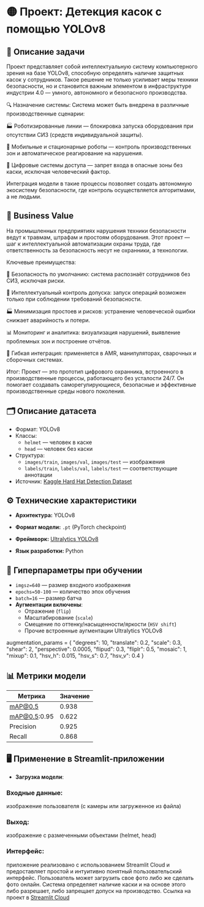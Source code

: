 # 🟡 Проект: Детекция касок с помощью YOLOv8

## 📌 Описание задачи

Проект представляет собой интеллектуальную систему компьютерного зрения на базе YOLOv8, способную определять наличие защитных касок у сотрудников. Такое решение не только усиливает меры техники безопасности, но и становится важным элементом в инфраструктуре индустрии 4.0 — умного, автономного и безопасного производства.

🔍 Назначение системы:
Система может быть внедрена в различные производственные сценарии:

🏭 Роботизированные линии — блокировка запуска оборудования при отсутствии СИЗ (средств индивидуальной защиты).

🤖 Мобильные и стационарные роботы — контроль производственных зон и автоматическое реагирование на нарушения.

🔐 Цифровые системы доступа — запрет входа в опасные зоны без каски, исключая человеческий фактор.

Интеграция модели в такие процессы позволяет создать автономную экосистему безопасности, где контроль осуществляется алгоритмами, а не людьми.
## 💼 Business Value
На промышленных предприятиях нарушения техники безопасности ведут к травмам, штрафам и простоям оборудования. Этот проект — шаг к интеллектуальной автоматизации охраны труда, где ответственность за безопасность несут не охранники, а технологии.

Ключевые преимущества:

🔧 Безопасность по умолчанию: система распознаёт сотрудников без СИЗ, исключая риски.

🤖 Интеллектуальный контроль допуска: запуск операций возможен только при соблюдении требований безопасности.

🏭 Минимизация простоев и рисков: устранение человеческой ошибки снижает аварийность и потери.

📊 Мониторинг и аналитика: визуализация нарушений, выявление проблемных зон и построение отчётов.

🚀 Гибкая интеграция: применяется в AMR, манипуляторах, сварочных и сборочных системах.

Итог:
Проект — это прототип цифрового охранника, встроенного в производственные процессы, работающего без усталости 24/7. Он помогает создавать саморегулирующиеся, безопасные и эффективные производственные среды нового поколения.

## 🗂 Описание датасета

- Формат: YOLOv8
- Классы:
  - `helmet` — человек в каске
  - `head` — человек без каски
- Структура:
  - `images/train`, `images/val`, `images/test` — изображения
  - `labels/train`, `labels/val`, `labels/test` — соответствующие аннотации
- Источник: [Kaggle Hard Hat Detection Dataset](https://www.kaggle.com/datasets/andrewmvd/hard-hat-detection)

## ⚙️ Технические характеристики

- **Архитектура:** YOLOv8

- **Формат модели:** `.pt` (PyTorch checkpoint)

- **Фреймворк:** [Ultralytics YOLOv8](https://github.com/ultralytics/ultralytics)  

- **Язык разработки:** Python

## 🔧 Гиперпараметры при обучении

- `imgsz=640` — размер входного изображения  
- `epochs=50-100` — количество эпох обучения  
- `batch=16` — размер батча  
- **Аугментации включены**:
  - Отражение (`flip`)
  - Масштабирование (`scale`)
  - Смещение по оттенку/насыщенности/яркости (`HSV shift`)
  - Прочие встроенные аугментации Ultralytics YOLOv8

augmentation_params = {
    "degrees": 10,
    "translate": 0.2,
    "scale": 0.3,
    "shear": 2,
    "perspective": 0.0005,
    "flipud": 0.3,
    "fliplr": 0.5,
    "mosaic": 1,
    "mixup": 0.1,
    "hsv_h": 0.015,
    "hsv_s": 0.7,
    "hsv_v": 0.4
} 

## 📊 Метрики модели

| Метрика           | Значение |
|-------------------|----------|
| mAP@0.5           | 0.938    |
| mAP@0.5:0.95      | 0.622    |
| Precision         | 0.925    |
| Recall            | 0.868    |

## 🖥 Применение в Streamlit-приложении

- **Загрузка модели**:

### Входные данные: 
изображение пользователя (с камеры или загруженное из файла)

### Выход: 
изображение с размеченными объектами (helmet, head)

### Интерфейс: 
приложение реализовано с использованием Streamlit Cloud и предоставляет простой и интуитивно понятный пользовательский интерфейс. Пользователь может загрузить свое фото либо же сделать фото онлайн. Система определяет наличие каски и на основе этого либо разрешает, либо запрещает допуск на производство. 
Ссылка на проект в [Streamlit Cloud](https://helmet-detection-zs7hcnlsnkqw8evyzwnz7d.streamlit.app/) 
